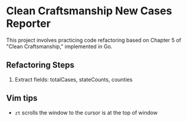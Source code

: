 # Clean Craftsmanship New Cases Reporter

This project involves practicing code refactoring based on Chapter 5 of "Clean Craftsmanship," implemented in Go.

## Refactoring Steps

1. Extract fields: totalCases, stateCounts, counties

## Vim tips

* `zt` scrolls the window to the cursor is at the top of window
